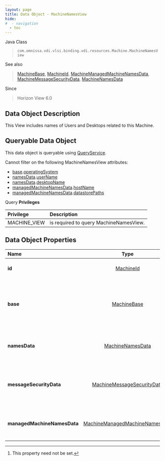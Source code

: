 ```yaml
---
layout: page
title: Data Object - MachineNamesView
hide:
#  - navigation
  - toc
---
```






Java Class
> `com.omnissa.vdi.vlsi.binding.vdi.resources.Machine.MachineNamesView`

See also
> [MachineBase](vdi.resources.Machine.MachineBase.md), [MachineId](vdi.entity.MachineId.md), [MachineManagedMachineNamesData](vdi.resources.Machine.ManagedMachineNamesData.md), [MachineMessageSecurityData](vdi.resources.Machine.MessageSecurityData.md), [MachineNamesData](vdi.resources.Machine.NamesData.md)

Since
> Horizon View 6.0


## Data Object Description

This View includes names of Users and Desktops related to this Machine.

##  Queryable Data Object

This data object is queryable using [QueryService](vdi.query.QueryService.md "QueryService").

Cannot filter on the following MachineNamesView attributes:

* [base](vdi.resources.Machine.MachineNamesView.md#base).[operatingSystem](vdi.resources.Machine.MachineBase.md#operatingSystem)
* [namesData](vdi.resources.Machine.MachineNamesView.md#namesData).[userName](vdi.resources.Machine.NamesData.md#userName)
* [namesData](vdi.resources.Machine.MachineNamesView.md#namesData).[desktopName](vdi.resources.Machine.NamesData.md#desktopName)
* [managedMachineNamesData](vdi.resources.Machine.MachineNamesView.md#managedMachineNamesData).[hostName](vdi.resources.Machine.ManagedMachineNamesData.md#hostName)
* [managedMachineNamesData](vdi.resources.Machine.MachineNamesView.md#managedMachineNamesData).[datastorePaths](vdi.resources.Machine.ManagedMachineNamesData.md#datastorePaths)



Query **Privileges**

Privilege | Description
:---|:---
MACHINE_VIEW|  is required to query MachineNamesView.



## Data Object Properties

 Name | Type | Description
:---|:---:|:---
**id**| [MachineId](vdi.entity.MachineId.md)|  The id of the Machine.
**base**| [MachineBase](vdi.resources.Machine.MachineBase.md)|  Container for all other summary fields common to all the types of Machines.
**namesData**| [MachineNamesData](vdi.resources.Machine.NamesData.md)|  Names of entities related to this Machine
**messageSecurityData**| [MachineMessageSecurityData](vdi.resources.Machine.MessageSecurityData.md)|  Message security data for this machine.  **_Since_** Horizon View 6.1
**managedMachineNamesData**| [MachineManagedMachineNamesData](vdi.resources.Machine.ManagedMachineNamesData.md)|  Information applicable only to Managed Machines. [^1]
 


 


[^1]: This property need not be set.